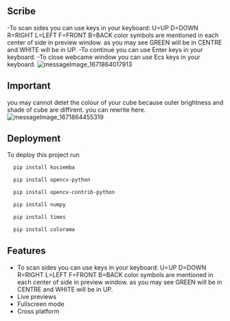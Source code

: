 ## Scribe
-To scan sides you can use keys in your keyboard: U=UP D=DOWN R=RIGHT L=LEFT F=FRONT B=BACK
color symbols are mentioned in each center of side in preview window.
as you may see GREEN will be in CENTRE and WHITE will be in UP.
-To continue you can use Enter keys in your keyboard.
-To close webcame window you can use Ecs keys in your keyboard.
![messageImage_1671864017913](https://user-images.githubusercontent.com/106130274/209425135-417aadee-c131-4728-9de3-eb23d6ff876d.jpg)

## Important
you may cannot detet the colour of your cube because outer brightness and shade of cube are diffirent.
you can rewrite here.
![messageImage_1671864455319](https://user-images.githubusercontent.com/106130274/209425105-59109048-d0cf-48a5-ad97-23bff6c6b837.jpg)

## Deployment
To deploy this project run

```bash
  pip install kociemba
```
```bash
  pip install opencv-python
```
```bash
  pip install opencv-contrib-python
```
```bash
  pip install numpy
```
```bash
  pip install times
```
```bash
  pip install colorama
```
## Features

- To scan sides you can use keys in your keyboard: U=UP D=DOWN R=RIGHT L=LEFT F=FRONT B=BACK
color symbols are mentioned in each center of side in preview window.
as you may see GREEN will be in CENTRE and WHITE will be in UP.
- Live previews
- Fullscreen mode
- Cross platform

